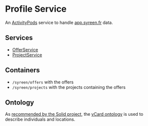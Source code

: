 # Profile Service

An [ActivityPods](../../README.md) service to handle [app.syreen.fr](https://app.syreen.fr) data.

## Services

- [OfferService](services/offer.js)
- [ProjectService](services/project.js)

## Containers

- `/syreen/offers` with the offers
- `/syreen/projects` with the projects containing the offers

## Ontology

As [recommended by the Solid project](https://github.com/solid/vocab#recommended-by-solid), the [vCard ontology](https://www.w3.org/TR/vcard-rdf/) is used to describe individuals and locations.
